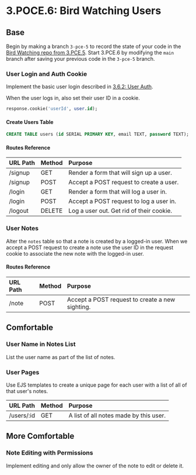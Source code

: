 # 3.POCE.6: Bird Watching Users

## Base

Begin by making a branch `3-pce-5` to record the state of your code in the [Bird Watching repo from 3.PCE.5](https://github.com/rocketacademy/birding-express-bootcamp). Start 3.PCE.6 by modifying the `main` branch after saving your previous code in the `3-pce-5` branch.

### User Login and Auth Cookie

Implement the basic user login described in [3.6.2: User Auth](../3.6-authentication/3.6.2-user-auth.md).

When the user logs in, also set their user ID in a cookie.

```sql
response.cookie('userId', user.id);
```

#### Create Users Table

```sql
CREATE TABLE users (id SERIAL PRIMARY KEY, email TEXT, password TEXT);
```

#### Routes Reference

| URL Path | Method | Purpose                                  |
| :------- | :----- | :--------------------------------------- |
| /signup  | GET    | Render a form that will sign up a user.  |
| /signup  | POST   | Accept a POST request to create a user.  |
| /login   | GET    | Render a form that will log a user in.   |
| /login   | POST   | Accept a POST request to log a user in.  |
| /logout  | DELETE | Log a user out. Get rid of their cookie. |

### User Notes

Alter the `notes` table so that a note is created by a logged-in user. When we accept a POST request to create a note use the user ID in the request cookie to associate the new note with the logged-in user.

#### Routes Reference

| URL Path | Method | Purpose                                         |
| :------- | :----- | :---------------------------------------------- |
| /note    | POST   | Accept a POST request to create a new sighting. |

## Comfortable

### User Name in Notes List

List the user name as part of the list of notes.

### User Pages

Use EJS templates to create a unique page for each user with a list of all of that user's notes.

| URL Path   | Method | Purpose                                |
| :--------- | :----- | :------------------------------------- |
| /users/:id | GET    | A list of all notes made by this user. |

## More Comfortable

### Note Editing with Permissions

Implement editing and only allow the owner of the note to edit or delete it.
